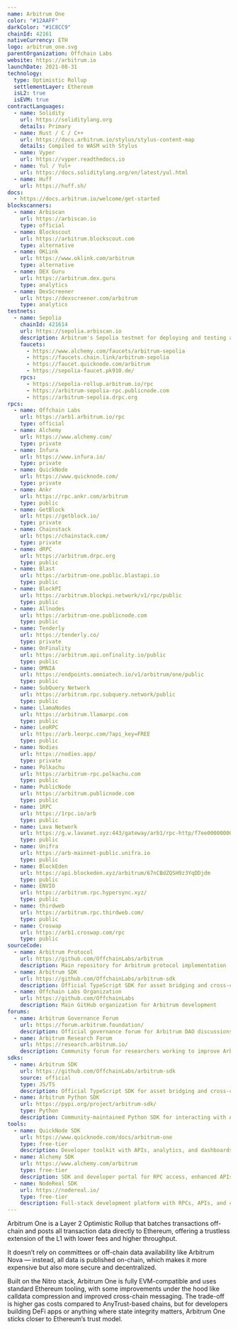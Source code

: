 ```yaml
---
name: Arbitrum One
color: "#12AAFF"
darkColor: "#1C8CC9"
chainId: 42161
nativeCurrency: ETH
logo: arbitrum_one.svg
parentOrganization: Offchain Labs
website: https://arbitrum.io
launchDate: 2021-08-31
technology:
  type: Optimistic Rollup
  settlementLayer: Ethereum
  isL2: true
  isEVM: true
contractLanguages:
  - name: Solidity
    url: https://soliditylang.org
    details: Primary
  - name: Rust / C / C++
    url: https://docs.arbitrum.io/stylus/stylus-content-map
    details: Compiled to WASM with Stylus
  - name: Vyper
    url: https://vyper.readthedocs.io
  - name: Yul / Yul+
    url: https://docs.soliditylang.org/en/latest/yul.html
  - name: Huff
    url: https://huff.sh/
docs:
  - https://docs.arbitrum.io/welcome/get-started
blockscanners:
  - name: Arbiscan
    url: https://arbiscan.io
    type: official
  - name: Blockscout
    url: https://arbitrum.blockscout.com
    type: alternative
  - name: OKLink
    url: https://www.oklink.com/arbitrum
    type: alternative
  - name: DEX Guru
    url: https://arbitrum.dex.guru
    type: analytics
  - name: DexScreener
    url: https://dexscreener.com/arbitrum
    type: analytics
testnets:
  - name: Sepolia
    chainId: 421614
    url: https://sepolia.arbiscan.io
    description: Arbitrum's Sepolia testnet for deploying and testing applications on the Arbitrum Layer 2 network.
    faucets: 
      - https://www.alchemy.com/faucets/arbitrum-sepolia
      - https://faucets.chain.link/arbitrum-sepolia
      - https://faucet.quicknode.com/arbitrum
      - https://sepolia-faucet.pk910.de/
    rpcs:
      - https://sepolia-rollup.arbitrum.io/rpc
      - https://arbitrum-sepolia-rpc.publicnode.com
      - https://arbitrum-sepolia.drpc.org
rpcs:
  - name: Offchain Labs
    url: https://arb1.arbitrum.io/rpc
    type: official
  - name: Alchemy
    url: https://www.alchemy.com/
    type: private
  - name: Infura
    url: https://www.infura.io/
    type: private
  - name: QuickNode
    url: https://www.quicknode.com/
    type: private
  - name: Ankr
    url: https://rpc.ankr.com/arbitrum
    type: public
  - name: GetBlock
    url: https://getblock.io/
    type: private
  - name: Chainstack
    url: https://chainstack.com/
    type: private
  - name: dRPC
    url: https://arbitrum.drpc.org
    type: public
  - name: Blast
    url: https://arbitrum-one.public.blastapi.io
    type: public
  - name: BlockPI
    url: https://arbitrum.blockpi.network/v1/rpc/public
    type: public
  - name: Allnodes
    url: https://arbitrum-one.publicnode.com
    type: public
  - name: Tenderly
    url: https://tenderly.co/
    type: private
  - name: OnFinality
    url: https://arbitrum.api.onfinality.io/public
    type: public
  - name: OMNIA
    url: https://endpoints.omniatech.io/v1/arbitrum/one/public
    type: public
  - name: SubQuery Network
    url: https://arbitrum.rpc.subquery.network/public
    type: public
  - name: LlamaNodes
    url: https://arbitrum.llamarpc.com
    type: public
  - name: LeoRPC
    url: https://arb.leorpc.com/?api_key=FREE
    type: public
  - name: Nodies
    url: https://nodies.app/
    type: private
  - name: Polkachu
    url: https://arbitrum-rpc.polkachu.com
    type: public
  - name: PublicNode
    url: https://arbitrum.publicnode.com
    type: public
  - name: 1RPC
    url: https://1rpc.io/arb
    type: public
  - name: Lava Network
    url: https://g.w.lavanet.xyz:443/gateway/arb1/rpc-http/f7ee0000000000000000000000000000
    type: public
  - name: Unifra
    url: https://arb-mainnet-public.unifra.io
    type: public
  - name: BlockEden
    url: https://api.blockeden.xyz/arbitrum/67nCBdZQSH9z3YqDDjdm
    type: public
  - name: ENVIO
    url: https://arbitrum.rpc.hypersync.xyz/
    type: public
  - name: thirdweb
    url: https://arbitrum.rpc.thirdweb.com/
    type: public
  - name: Croswap
    url: https://arb1.croswap.com/rpc
    type: public
sourceCode:
  - name: Arbitrum Protocol
    url: https://github.com/OffchainLabs/arbitrum
    description: Main repository for Arbitrum protocol implementation
  - name: Arbitrum SDK
    url: https://github.com/OffchainLabs/arbitrum-sdk
    description: Official TypeScript SDK for asset bridging and cross-chain messaging
  - name: Offchain Labs Organization
    url: https://github.com/OffchainLabs
    description: Main GitHub organization for Arbitrum development
forums:
  - name: Arbitrum Governance Forum
    url: https://forum.arbitrum.foundation/
    description: Official governance forum for Arbitrum DAO discussions and proposals
  - name: Arbitrum Research Forum
    url: https://research.arbitrum.io/
    description: Community forum for researchers working to improve Arbitrum
sdks:
  - name: Arbitrum SDK
    url: https://github.com/OffchainLabs/arbitrum-sdk
    source: official
    type: JS/TS
    description: Official TypeScript SDK for asset bridging and cross-chain messaging on Arbitrum networks.
  - name: Arbitrum Python SDK
    url: https://pypi.org/project/arbitrum-sdk/
    type: Python
    description: Community-maintained Python SDK for interacting with Arbitrum chains, supporting asset bridging and messaging.
tools:
  - name: QuickNode SDK
    url: https://www.quicknode.com/docs/arbitrum-one
    type: free-tier
    description: Developer toolkit with APIs, analytics, and dashboards for building apps on Arbitrum One.
  - name: Alchemy SDK
    url: https://www.alchemy.com/arbitrum
    type: free-tier
    description: SDK and developer portal for RPC access, enhanced APIs, contract tracing, and debugging tools for Arbitrum.
  - name: NodeReal SDK
    url: https://nodereal.io/
    type: free-tier
    description: Full-stack development platform with RPCs, APIs, and contract analytics for scaling on Arbitrum One.
---
```


Arbitrum One is a Layer 2 Optimistic Rollup that batches transactions off-chain and posts all transaction data directly to Ethereum, offering a trustless extension of the L1 with lower fees and higher throughput.

It doesn’t rely on committees or off-chain data availability like Arbitrum Nova — instead, all data is published on-chain, which makes it more expensive but also more secure and decentralized.

Built on the Nitro stack, Arbitrum One is fully EVM-compatible and uses standard Ethereum tooling, with some improvements under the hood like calldata compression and improved cross-chain messaging. The trade-off is higher gas costs compared to AnyTrust-based chains, but for developers building DeFi apps or anything where state integrity matters, Arbitrum One sticks closer to Ethereum’s trust model.
